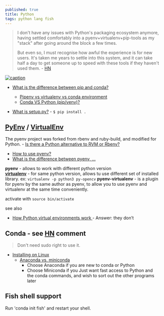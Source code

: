 ```yaml
---
published: true
title: Python
tags: python lang fish
---
```

>I don't have any issues with Python's packaging ecosystem anymore, having settled comfortably into a pyenv+virtualenv+pip-tools as my "stack" after going around the block a few times.
>
>But even so, I must recognise how awful the experience is for new users. It's taken me years to settle into this system, and it can take half a day to get someone up to speed with these tools if they haven't used them. - [HN](https://news.ycombinator.com/item?id=37250807)

[![caption](https://imgs.xkcd.com/comics/python_environment_2x.png)](https://xkcd.com/1987/)

- [What is the difference between pip and conda?](https://stackoverflow.com/questions/20994716/what-is-the-difference-between-pip-and-conda)
	- [Pipenv vs virtualenv vs conda environment](https://medium.com/@krishnaregmi/pipenv-vs-virtualenv-vs-conda-environment-3dde3f6869ed)
    - [Conda VS Python (pip/venv)?](https://www.reddit.com/r/Python/comments/hdqcl7/conda_vs_python_pipvenv/)
    
- [What is setup.py?](https://stackoverflow.com/questions/1471994/what-is-setup-py) - `$ pip install . `    
    
## [PyEnv](https://github.com/pyenv/pyenv) / [VirtualEnv](https://pythonbasics.org/virtualenv/)
The pyenv project was forked from rbenv and ruby-build, and modified for Python. - [Is there a Python alternative to RVM or Rbenv?](https://www.quora.com/Is-there-a-Python-alternative-to-RVM-or-Rbenv?share=1)

- [How to use pyenv?](https://pycon.switowski.com/02-packages/pyenv/)
- [What is the difference between pyenv, ...](https://stackoverflow.com/questions/41573587/what-is-the-difference-between-venv-pyvenv-pyenv-virtualenv-virtualenvwrappe)

**pyenv** - allows to work with different python version  
[**virtualenv**](https://learnpython.com/blog/how-to-use-virtualenv-python/) - for same python version, allows tu use different set of installed library. ex: `virtualenv -p python3 py-opencv` 
**pyenv-virtualenv** - is a plugin for pyenv by the same author as pyenv, to allow you to use pyenv and virtualenv at the same time conveniently.  

activate with `source bin/activate`

see also
- [How Python virtual environments work ](https://news.ycombinator.com/item?id=35131357) - Answer: they don’t

## Conda - see [HN](https://news.ycombinator.com/item?id=37250807) comment
> Don't need sudo right to use it.

 - [Installing on Linux](https://docs.conda.io/projects/conda/en/latest/user-guide/install/linux.html)
 	- [Anaconda vs. miniconda](https://stackoverflow.com/questions/45421163/anaconda-vs-miniconda)
    	- Choose Anaconda if you are new to conda or Python
        - Choose Miniconda if you Just want fast access to Python and the conda commands, and wish to sort out the other programs later

## Fish shell support
Run 'conda init fish' and restart your shell.
